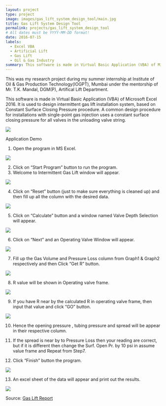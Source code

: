```yaml
---
layout: project
type: project
image: images/gas_lift_system_design_tool/main.jpg
title: Gas Lift System Design Tool
permalink: projects/gas_lift_system_design_tool
# All dates must be YYYY-MM-DD format!
date: 2016-07-15
labels:
  - Excel VBA
  - Artificial Lift
  - Gas Lift
  - Oil & Gas Industry
summary: This software is made in Virtual Basic Application (VBA) of Microsoft Excel 2016. It is used to design intermittent gas lift installation system, based on Constant Surface Closing Pressure procedure.
---
```


This was my research project during my summer internship at Institute of Oil & Gas Production Technology(IOGPT), Mumbai under the mentorship of Mr. T.K. Mandal, DGM(P), Artifical Lift Department.

This software is made in Virtual Basic Application (VBA) of Microsoft Excel 2016. It is used to design intermittent gas lift installation system, based on Constant Surface Closing Pressure procedure. A common design procedure for installations with single-point gas injection uses a constant surface closing pressure for all valves in the unloading valve string.

<div class="ui small rounded images">
 <img class="ui image" src="../images/gas_lift_system_design_tool/1.png">
</div>

Application Demo

1. Open the program in MS Excel.
<div class="ui small rounded images">
 <img class="ui image" src="../images/gas_lift_system_design_tool/2.png">
</div>

2. Click on “Start Program” button to run the program.
3. Welcome to Intermittent Gas Lift window will appear.
<div class="ui small rounded images">
 <img class="ui image" src="../images/gas_lift_system_design_tool/3.png">
</div>

4. Click on “Reset” button (just to make sure everything is cleaned up) and then fill up all the column with the desired data.
<div class="ui small rounded images">
 <img class="ui image" src="../images/gas_lift_system_design_tool/4.png">
</div>

5. Click on “Calculate” button and a window named Valve Depth Selection will appear.
<div class="ui small rounded images">
 <img class="ui image" src="../images/gas_lift_system_design_tool/5.png">
</div>

6. Click on “Next” and an Operating Valve Window will appear.
<div class="ui small rounded images">
 <img class="ui image" src="../images/gas_lift_system_design_tool/6.png">
</div>

7. Fill up the Gas Volume and Pressure Loss column from Graph1 & Graph2 respectively and then Click “Get R” button.
<div class="ui small rounded images">
 <img class="ui image" src="../images/gas_lift_system_design_tool/7.png">
</div>

8. R value will be shown in Operating valve frame.
<div class="ui small rounded images">
 <img class="ui image" src="../images/gas_lift_system_design_tool/8.png">
</div>

9. If you have R near by the calculated R in operating valve frame, then input that value and click “GO” button.
<div class="ui small rounded images">
 <img class="ui image" src="../images/gas_lift_system_design_tool/9.png">
</div>

10. Hence the opening pressure , tubing pressure and spread will be appear in their respective column.

11. If the spread is near by to Pressure Loss then your reading are correct, but if it is different then change the Surf. Open Pr. by 10 psi in assume value frame and Repeat from Step7.

12. Click “Finish” button the program.
<div class="ui small rounded images">
 <img class="ui image" src="../images/gas_lift_system_design_tool/9.png">
</div>

13. An excel sheet of the data will appear and print out the results.
<div class="ui small rounded images">
 <img class="ui image" src="../images/gas_lift_system_design_tool/10.png">
</div>

Source: <a href="https://github.com/vashuraghav/Gas-Lift-System-Design-Tool"><i class="large github icon"></i>Gas Lift Report</a>
